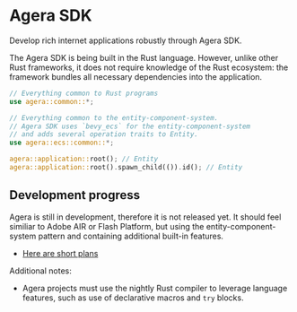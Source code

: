 # Agera SDK

Develop rich internet applications robustly through Agera SDK.

The Agera SDK is being built in the Rust language. However, unlike other Rust frameworks, it does not require knowledge of the Rust ecosystem: the framework bundles all necessary dependencies into the application.

```rust
// Everything common to Rust programs
use agera::common::*;

// Everything common to the entity-component-system.
// Agera SDK uses `bevy_ecs` for the entity-component-system
// and adds several operation traits to Entity.
use agera::ecs::common::*;

agera::application::root(); // Entity
agera::application::root().spawn_child(()).id(); // Entity
```

## Development progress

Agera is still in development, therefore it is not released yet. It should feel similiar to Adobe AIR or Flash Platform, but using the entity-component-system pattern and containing additional built-in features.

- [Here are short plans](docs/plans.md)

Additional notes:

- Agera projects must use the nightly Rust compiler to leverage language features, such as use of declarative macros and `try` blocks.